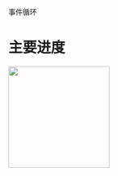 事件循环
# 主要进度
<div style="height: 200px;width: 200px;">
    <img style="height: 100%;width: 100%;" src="https://i0.hdslb.com/bfs/archive/38e7c61d96cad505e85d921b674295674bc6b9da.jpg@672w_378h_1c_!web-search-common-cover.avif">
</div>